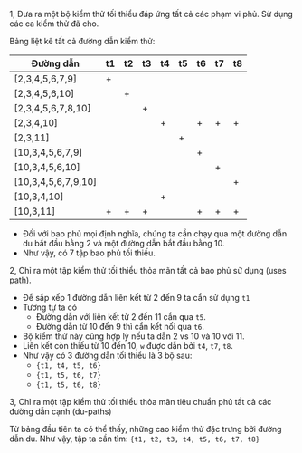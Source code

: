 1, Đưa ra một bộ kiểm thử tối thiểu đáp ứng tất cả các phạm vi phủ. 
Sử dụng các ca kiểm thử đã cho.

Bảng liệt kê tất cả đường dẫn kiểm thử:

  | Đường dẫn | t1 | t2 | t3 | t4 | t5 | t6 | t7 | t8 |
  | --------- | -- | -- | -- | -- | -- | -- | -- | -- |
  | [2,3,4,5,6,7,9] | + |  |  |  |  |  |  |  |
  | [2,3,4,5,6,10] |  | + |  |  |  |  |  |  |
  | [2,3,4,5,6,7,8,10] |  |  | + |  |  |  |  |  |
  | [2,3,4,10] |  |  |  | + |  | + | + | + |
  | [2,3,11] |  |  |  |  | + |  |  |  |
  | [10,3,4,5,6,7,9] |  |  |  |  |  | + |  |  |
  | [10,3,4,5,6,10] |  |  |  |  |  |  | + |  |
  | [10,3,4,5,6,7,9,10] |  |  |  |  |  |  |  | + |
  | [10,3,4,10] |  |  |  | + |  |  |  |  |
  | [10,3,11] | + | + | + |  |  | + | + | + |

- Đối với bao phủ mọi định nghĩa, chúng ta cần chạy qua một đường dẫn du bắt đầu bằng 2 và một đường dẫn bắt đầu bằng 10.
- Như vậy, có 7 tập bao phủ tối thiếu.

2, Chỉ ra một tập kiểm thử tối thiểu thỏa mãn tất cả bao phủ sử dụng (uses path).

- Để sắp xếp 1 đường dẫn liên kết từ 2 đến 9 ta cần sử dụng `t1`
- Tương tự ta có
  - Đường dẫn với liên kết từ 2 đến 11 cần qua `t5`.
  - Đường dẫn từ 10 đến 9 thì cần kết nối qua `t6`.
- Bộ kiểm thử này cũng hợp lý nếu ta dẫn 2 vs 10 và 10 với 11.
- Liên kết còn thiếu từ 10 đến 10, `w` được dẫn bởi `t4`, `t7`, `t8`.
- Như vậy có 3 đường dẫn tối thiểu là 3 bộ sau: 
  - `{t1, t4, t5, t6}`
  - `{t1, t5, t6, t7}`
  - `{t1, t5, t6, t8}`
  
3, Chỉ ra một tập kiểm thử tối thiểu thỏa mãn tiêu chuẩn phủ tất cả các đường dẫn cạnh (du-paths)

Từ bảng đầu tiên ta có thể thấy, những cao kiểm thử đặc trưng bởi đường dẫn du.
Như vậy, tập ta cần tìm: `{t1, t2, t3, t4, t5, t6, t7, t8}`